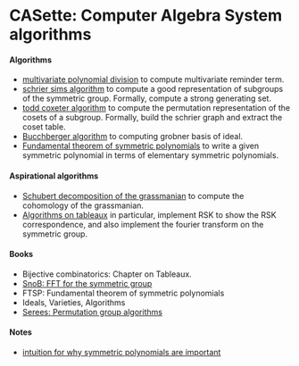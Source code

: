 # CASette: Computer Algebra System algorithms

#### Algorithms
- [multivariate polynomial division](./division.py) to compute multivariate reminder term.
- [schrier sims algorithm](./schrier-sims.py) to compute a good representation of subgroups of the symmetric group. Formally,
  compute a strong generating set.
- [todd coxeter algorithm](./todd-coxeter.py) to compute the permutation representation of the cosets of a subgroup. Formally,
  build the schrier graph and extract the coset table.
- [Bucchberger algorithm](./bucchberger.py) to computing grobner basis of ideal.
- [Fundamental theorem of symmetric polynomials](./ftsp.cpp) to write a given
  symmetric polynomial in terms of elementary symmetric polynomials.

#### Aspirational algorithms
- [Schubert decomposition of the grassmanian](./grassman.py) to compute the cohomology of the grassmanian.
- [Algorithms on tableaux](./tableaux.cpp) in particular, implement RSK to show the RSK correspondence, and also implement the fourier transform
  on the symmetric group.

#### Books
- Bijective combinatorics: Chapter on Tableaux.
- [SnoB: FFT for the symmetric group](http://people.cs.uchicago.edu/~risi/SnOB/index.html)
- FTSP: Fundamental theorem of symmetric polynomials
- Ideals, Varieties, Algorithms
- [Serees: Permutation group algorithms](https://doc.lagout.org/science/0_Computer%20Science/2_Algorithms/Permutation%20Group%20Algorithms%20%5BSeress%202003-03-17%5D.pdf)



#### Notes
- [intuition for why symmetric polynomials are important](./reading/symmetric-polynomials.md)

